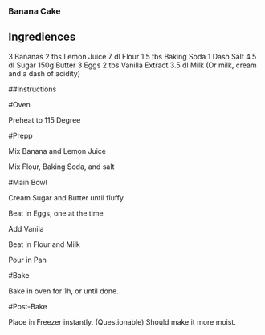 ### Banana Cake

## Ingrediences
3 Bananas
2 tbs Lemon Juice
7 dl Flour
1.5 tbs Baking Soda
1 Dash Salt
4.5 dl Sugar
150g Butter
3 Eggs
2 tbs Vanilla Extract
3.5 dl Milk (Or milk, cream and a dash of acidity)


##Instructions

#Oven 

Preheat to 115 Degree

#Prepp

Mix Banana and Lemon Juice

Mix Flour, Baking Soda, and salt

#Main Bowl

Cream Sugar and Butter until fluffy

Beat in Eggs, one at the time

Add Vanila

Beat in Flour and Milk

Pour in Pan

#Bake

Bake in oven for 1h, or until done.

#Post-Bake

Place in Freezer instantly. (Questionable) Should make it more moist.
